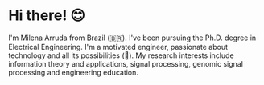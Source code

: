 # Hi there! :blush:

I'm Milena Arruda from Brazil (:brazil:). I've been pursuing the Ph.D. degree in Electrical Engineering. I'm a motivated engineer, passionate about technology and all its possibilities (:robot:). My research interests include information theory and applications, signal processing, genomic signal processing and engineering education.
